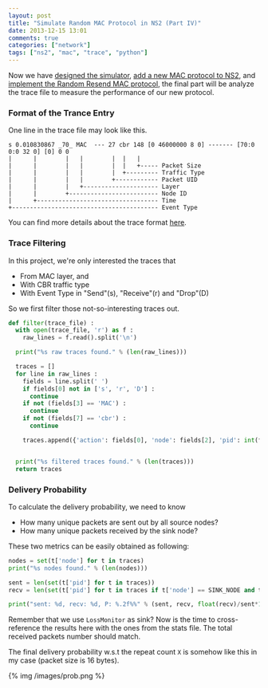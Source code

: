 ```yaml
---
layout: post
title: "Simulate Random MAC Protocol in NS2 (Part IV)"
date: 2013-12-15 13:01
comments: true
categories: ["network"]
tags: ["ns2", "mac", "trace", "python"]
---
```


Now we have [designed the simulator][p1], [add a new MAC protocol to NS2][p2],
and [implement the Random Resend MAC protocol][p3], the final part will be
analyze the trace file to measure the performance of our new protocol.

<!--more-->

### Format of the Trance Entry

One line in the trace file may look like this.

```
s 0.010830867 _70_ MAC  --- 27 cbr 148 [0 46000000 8 0] ------- [70:0 0:0 32 0] [0] 0 0
|      |        |   |        |  |   |
|      |        |   |        |  |   +----- Packet Size
|      |        |   |        |  +--------- Traffic Type
|      |        |   |        +------------ Packet UID
|      |        |   +--------------------- Layer
|      |        +------------------------- Node ID
|      +---------------------------------- Time
+----------------------------------------- Event Type
```

You can find more details about the trace format [here][wiki].

### Trace Filtering

In this project, we're only interested the traces that
 
 - From MAC layer, and
 - With CBR traffic type
 - With Event Type in "Send"(s), "Receive"(r) and "Drop"(D)

So we first filter those not-so-interesting traces out.

```python
def filter(trace_file) :
  with open(trace_file, 'r') as f :
    raw_lines = f.read().split('\n')

  print("%s raw traces found." % (len(raw_lines)))

  traces = []
  for line in raw_lines :
    fields = line.split(' ')
    if fields[0] not in ['s', 'r', 'D'] :
      continue
    if not (fields[3] == 'MAC') :
      continue
    if not (fields[7] == 'cbr') :
      continue

    traces.append({'action': fields[0], 'node': fields[2], 'pid': int(fields[6])})


  print("%s filtered traces found." % (len(traces)))
  return traces
```

### Delivery Probability

To calculate the delivery probability, we need to know

 - How many unique packets are sent out by all source nodes?
 - How many unique packets received by the sink node?

These two metrics can be easily obtained as following:

```python
nodes = set(t['node'] for t in traces)
print("%s nodes found." % (len(nodes)))

sent = len(set(t['pid'] for t in traces))
recv = len(set(t['pid'] for t in traces if t['node'] == SINK_NODE and t['action'] == 'r'))

print("sent: %d, recv: %d, P: %.2f%%" % (sent, recv, float(recv)/sent*100))
```

Remember that we use `LossMonitor` as sink? Now is the time to cross-reference
the results here with the ones from the stats file. The total received packets
number should match.

The final delivery probability w.s.t the repeat count `X` is somehow like this
in my case (packet size is 16 bytes).

{% img /images/prob.png %}

[wiki]: http://nsnam.isi.edu/nsnam/index.php/NS-2_Trace_Formats
[p1]: /2013/12/13/simulate-random-mac-protocol-in-ns2-part-i/
[p2]: /2013/12/15/simulate-random-mac-protocol-in-ns2-part-ii/
[p3]: /2013/12/15/simulate-random-mac-protocol-in-ns2-part-iii/

